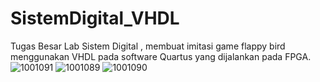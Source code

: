 # SistemDigital_VHDL

Tugas Besar Lab Sistem Digital , membuat imitasi game flappy bird menggunakan VHDL pada software Quartus yang dijalankan pada FPGA. 
![1001091](https://user-images.githubusercontent.com/47879766/107242083-34309000-6a5e-11eb-868d-d926aeab0b3b.jpg)
![1001089](https://user-images.githubusercontent.com/47879766/107242091-3561bd00-6a5e-11eb-9908-4d417aae89ba.jpg)
![1001090](https://user-images.githubusercontent.com/47879766/107242092-3561bd00-6a5e-11eb-9803-0374b3721f17.jpg)

